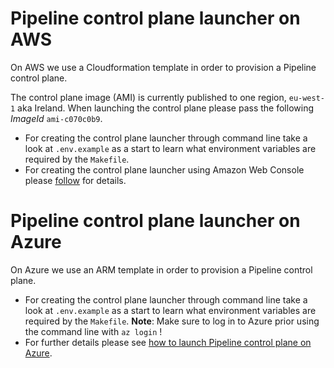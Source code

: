 # Pipeline control plane launcher on AWS

On AWS we use a Cloudformation template in order to provision a Pipeline control plane.

The control plane image (AMI) is currently published to one region, `eu-west-1` aka Ireland. When launching the control plane please pass the following *ImageId* `ami-c070c0b9`.

* For creating the control plane launcher through command line take a look at `.env.example` as a start to learn what environment variables are required by the `Makefile`.
* For creating the control plane launcher using Amazon Web Console please [follow](https://github.com/banzaicloud/pipeline/blob/master/docs/pipeline-howto.md#launch-pipeline-control-plane-on-aws) for details.

# Pipeline control plane launcher on Azure

On Azure we use an ARM template in order to provision a Pipeline control plane.

* For creating the control plane launcher through command line take a look at `.env.example` as a start to learn what environment variables are required by the `Makefile`. **Note**: Make sure to log in to Azure prior using the command line with `az login` !
* For further details please see [how to launch Pipeline control plane on Azure](https://github.com/banzaicloud/pipeline/blob/master/docs/pipeline-howto.md#launch-pipeline-control-plane-on-azure).
